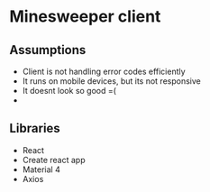 
# Minesweeper client

## Assumptions

- Client is not handling error codes efficiently
- It runs on mobile devices, but its not responsive
- It doesnt look so good =( 
- 

## Libraries

- React
- Create react app
- Material 4
- Axios
